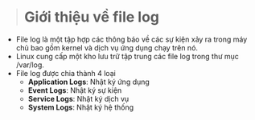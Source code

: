 > # Giới thiệu về file log
- File log là một tập hợp các thông báo về các sự kiện xảy ra trong máy chủ bao gồm kernel và dịch vụ ứng dụng chạy trên nó.
- Linux cung cấp một kho lưu trữ tập trung các file log trong thư mục /var/log.
- File log được chia thành 4 loại
  - **Application Logs**: Nhật ký ứng dụng
  - **Event Logs**: Nhật ký sự kiện
  - **Service Logs**: Nhật ký dịch vụ
  - **System Logs**: Nhật ký hệ thống  